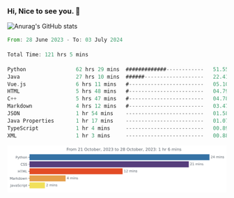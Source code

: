 ### Hi, Nice to see you. 👋

<!--
**EtherFin/EtherFin** is a ✨ _special_ ✨ repository because its `README.md` (this file) appears on your GitHub profile.

Here are some ideas to get you started:

- 🔭 I’m currently working on ...
- 🌱 I’m currently learning ...
- 👯 I’m looking to collaborate on ...
- 🤔 I’m looking for help with ...
- 💬 Ask me about ...
- 📫 How to reach me: ...
- 😄 Pronouns: ...
- ⚡ Fun fact: ...
-->


![Anurag's GitHub stats](https://github-readme-stats.vercel.app/api?username=EtherFin&bg_color=30,e96443,e97f43,e99943,e9b443,e9ce43,e9e843,d3e943,bee943,a9e943,94e943&title_color=fff&text_color=000&show_icons=true&icon_color=000)


<!--START_SECTION:waka-->

```rust
From: 28 June 2023 - To: 03 July 2024

Total Time: 121 hrs 5 mins

Python                62 hrs 29 mins  #############------------   51.55 %
Java                  27 hrs 10 mins  ######-------------------   22.41 %
Vue.js                6 hrs 11 mins   #------------------------   05.10 %
HTML                  5 hrs 48 mins   #------------------------   04.79 %
C++                   5 hrs 47 mins   #------------------------   04.78 %
Markdown              4 hrs 12 mins   #------------------------   03.47 %
JSON                  1 hr 54 mins    -------------------------   01.58 %
Java Properties       1 hr 17 mins    -------------------------   01.07 %
TypeScript            1 hr 4 mins     -------------------------   00.89 %
XML                   1 hr 3 mins     -------------------------   00.88 %
```

<!--END_SECTION:waka-->

<img
  src="https://github.com/EtherFin/EtherFin/blob/master/images/stat.svg"
  alt="Work Dashboard"
/>

